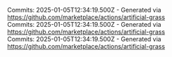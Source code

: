 Commits: 2025-01-05T12:34:19.500Z - Generated via https://github.com/marketplace/actions/artificial-grass
<br>
Commits: 2025-01-05T12:34:19.500Z - Generated via https://github.com/marketplace/actions/artificial-grass
<br>
Commits: 2025-01-05T12:34:19.500Z - Generated via https://github.com/marketplace/actions/artificial-grass
<br>
